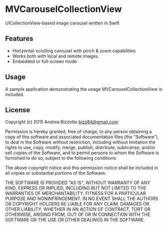MVCarouselCollectionView
=========================
UICollectionView-based image carousel written in Swift

Features
-------------------------------------------------------

- Horizontal-scrolling carousel with pinch & zoom capabilities
- Works both with local and remote images 
- Embedded or full-screen mode

<!---
![MVSlidingSegmentedControl preview](https://github.com/bizz84/MVSlidingSegmentedControl/raw/master/animated.gif "MVSlidingSegmentedControl preview")

![MVSlidingSegmentedControl preview](https://github.com/bizz84/MVSlidingSegmentedControl/raw/master/screenshot.png "MVSlidingSegmentedControl preview")
--->

Usage
-------------------------------------------------------

A sample application demonstrating the usage MVCarouselCollectionView is included.

<!---
Notes
-------------------------------------------------------
MVTextInputsScroller is designed to work with UIScrollViews whose subviews are laid out using Auto-Layout. Specifically, all the subviews constraints need to be defined top to bottom so that the UIScrollView can infer its contentSize.<br/>
MVTextInputsScroller won't work if this is not the case as it uses the contentSize to determine the correct contentOffset.

Installation
-------------------------------------------------------
To include MVSlidingSegmentedControl in your own project, simply drag the MVSlidingSegmentedControl folder in XCode and you're ready to go.<br/>
The demo app included in this project uses [Masonry](https://github.com/cloudkite/Masonry) for auto-layout.

Before running the demo app, please run:
<pre>
pod install
</pre>
--->

License
-------------------------------------------------------
Copyright (c) 2015 Andrea Bizzotto bizz84@gmail.com

Permission is hereby granted, free of charge, to any person obtaining a copy of this software and associated documentation files (the "Software"), to deal in the Software without restriction, including without limitation the rights to use, copy, modify, merge, publish, distribute, sublicense, and/or sell copies of the Software, and to permit persons to whom the Software is furnished to do so, subject to the following conditions:

The above copyright notice and this permission notice shall be included in all copies or substantial portions of the Software.

THE SOFTWARE IS PROVIDED "AS IS", WITHOUT WARRANTY OF ANY KIND, EXPRESS OR IMPLIED, INCLUDING BUT NOT LIMITED TO THE WARRANTIES OF MERCHANTABILITY, FITNESS FOR A PARTICULAR PURPOSE AND NONINFRINGEMENT. IN NO EVENT SHALL THE AUTHORS OR COPYRIGHT HOLDERS BE LIABLE FOR ANY CLAIM, DAMAGES OR OTHER LIABILITY, WHETHER IN AN ACTION OF CONTRACT, TORT OR OTHERWISE, ARISING FROM, OUT OF OR IN CONNECTION WITH THE SOFTWARE OR THE USE OR OTHER DEALINGS IN THE SOFTWARE.
